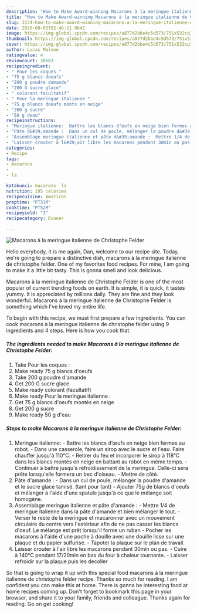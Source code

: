 ```yaml
---
description: "How to Make Award-winning Macarons à la meringue italienne de Christophe Felder"
title: "How to Make Award-winning Macarons à la meringue italienne de Christophe Felder"
slug: 3174-how-to-make-award-winning-macarons-a-la-meringue-italienne-de-christophe-felder
date: 2020-08-03T02:46:11.964Z
image: https://img-global.cpcdn.com/recipes/a877d2bbe4c5d573/751x532cq70/macarons-a-la-meringue-italienne-de-christophe-felder-photo-principale-de-la-recette.jpg
thumbnail: https://img-global.cpcdn.com/recipes/a877d2bbe4c5d573/751x532cq70/macarons-a-la-meringue-italienne-de-christophe-felder-photo-principale-de-la-recette.jpg
cover: https://img-global.cpcdn.com/recipes/a877d2bbe4c5d573/751x532cq70/macarons-a-la-meringue-italienne-de-christophe-felder-photo-principale-de-la-recette.jpg
author: Lucas Malone
ratingvalue: 4
reviewcount: 38683
recipeingredient:
- " Pour les coques "
- "75 g blancs doeufs"
- "200 g poudre damande"
- "200 G sucre glace"
- " colorant facultatif"
- " Pour la meringue italienne "
- "75 g blancs doeufs monts en neige"
- "200 g sucre"
- "50 g deau"
recipeinstructions:
- "Meringue italienne:  Battre les blancs d’œufs en neige bien fermes au robot. Dans une casserole, faire un sirop avec le sucre et l&#39;eau. Faire chauffer jusqu&#39;à 110°C. Retirer du feu et incorporer le sirop à 118°C dans les blancs montés en neige en battant au robot en même temps.  Continuer à battre jusqu&#39;à refroidissement de la meringue. Celle-ci sera prête lorsqu&#39;elle formera un bec d&#39;oiseau. Mettre de côté."
- "Pâte d&#39;amande :  Dans un cul de poule, mélanger la poudre d&#39;amande et le sucre glace tamisé. (tant pour tant) Ajouter 75g de blancs d&#39;oeufs et mélanger à l&#39;aide d&#39;une spatule jusqu&#39;à ce que le mélange soit homogène."
- "Assemblage meringue italienne et pâte d&#39;amande :  Mettre 1/4 de meringue italienne dans la pâte d&#39;amande et bien mélanger le tout. Verser le reste de la meringue et macaronner avec un mouvement circulaire du centre vers l&#39;extérieur afin de ne pas casser les blancs d&#39;oeuf. Le mélange est prêt lorsqu&#39;il forme un ruban Pocher les macarons à l&#39;aide d&#39;une poche à douille avec une douille lisse sur une plaque et du papier sulfurisé. Tapoter la plaque sur le plan de travail."
- "Laisser crouter à l&#39;air libre les macarons pendant 30min ou pas. Cuire à 140°C pendant 17/20min en bas du four à chaleur tournante. Laisser refroidir sur la plaque puis les decoller"
categories:
- Recipe
tags:
- macarons
- 
- la

katakunci: macarons  la 
nutrition: 195 calories
recipecuisine: American
preptime: "PT31M"
cooktime: "PT52M"
recipeyield: "3"
recipecategory: Dinner

---
```



![Macarons à la meringue italienne de Christophe Felder](https://img-global.cpcdn.com/recipes/a877d2bbe4c5d573/751x532cq70/macarons-a-la-meringue-italienne-de-christophe-felder-photo-principale-de-la-recette.jpg)

Hello everybody, it is me again, Dan, welcome to our recipe site. Today, we're going to prepare a distinctive dish, macarons à la meringue italienne de christophe felder. One of my favorites food recipes. For mine, I am going to make it a little bit tasty. This is gonna smell and look delicious.

Macarons à la meringue italienne de Christophe Felder is one of the most popular of current trending foods on earth. It is simple, it is quick, it tastes yummy. It is appreciated by millions daily. They are fine and they look wonderful. Macarons à la meringue italienne de Christophe Felder is something which I've loved my entire life.




To begin with this recipe, we must first prepare a few ingredients. You can cook macarons à la meringue italienne de christophe felder using 9 ingredients and 4 steps. Here is how you cook that.

<!--inarticleads1-->

##### The ingredients needed to make Macarons à la meringue italienne de Christophe Felder:

1. Take  Pour les coques :
1. Make ready 75 g blancs d&#39;oeufs
1. Take 200 g poudre d&#39;amande
1. Get 200 G sucre glace
1. Make ready  colorant (facultatif)
1. Make ready  Pour la meringue italienne :
1. Get 75 g blancs d&#39;oeufs montés en neige
1. Get 200 g sucre
1. Make ready 50 g d&#39;eau




<!--inarticleads2-->

##### Steps to make Macarons à la meringue italienne de Christophe Felder:

1. Meringue italienne:  - Battre les blancs d’œufs en neige bien fermes au robot. - Dans une casserole, faire un sirop avec le sucre et l&#39;eau. Faire chauffer jusqu&#39;à 110°C. - Retirer du feu et incorporer le sirop à 118°C dans les blancs montés en neige en battant au robot en même temps.  - Continuer à battre jusqu&#39;à refroidissement de la meringue. Celle-ci sera prête lorsqu&#39;elle formera un bec d&#39;oiseau. - Mettre de côté.
1. Pâte d&#39;amande :  - Dans un cul de poule, mélanger la poudre d&#39;amande et le sucre glace tamisé. (tant pour tant) - Ajouter 75g de blancs d&#39;oeufs et mélanger à l&#39;aide d&#39;une spatule jusqu&#39;à ce que le mélange soit homogène.
1. Assemblage meringue italienne et pâte d&#39;amande :  - Mettre 1/4 de meringue italienne dans la pâte d&#39;amande et bien mélanger le tout. - Verser le reste de la meringue et macaronner avec un mouvement circulaire du centre vers l&#39;extérieur afin de ne pas casser les blancs d&#39;oeuf. Le mélange est prêt lorsqu&#39;il forme un ruban - Pocher les macarons à l&#39;aide d&#39;une poche à douille avec une douille lisse sur une plaque et du papier sulfurisé. - Tapoter la plaque sur le plan de travail.
1. Laisser crouter à l&#39;air libre les macarons pendant 30min ou pas. - Cuire à 140°C pendant 17/20min en bas du four à chaleur tournante. - Laisser refroidir sur la plaque puis les decoller




So that is going to wrap it up with this special food macarons à la meringue italienne de christophe felder recipe. Thanks so much for reading. I am confident you can make this at home. There is gonna be interesting food at home recipes coming up. Don't forget to bookmark this page in your browser, and share it to your family, friends and colleague. Thanks again for reading. Go on get cooking!
